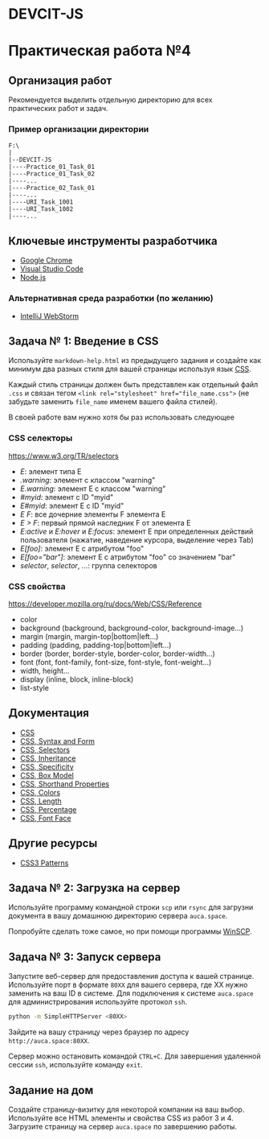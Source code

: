 # DEVCIT-JS
Практическая работа №4
======================

## Организация работ

Рекомендуется выделить отдельную директорию для всех практических работ и задач.

### Пример организации директории

```
F:\
|
|--DEVCIT-JS
|----Practice_01_Task_01
|----Practice_01_Task_02
|----...
|----Practice_02_Task_01
|----...
|----URI_Task_1001
|----URI_Task_1002
|----...
```

## Ключевые инструменты разработчика

* [Google Chrome](https://www.google.com/chrome)
* [Visual Studio Code](https://code.visualstudio.com)
* [Node.js](https://nodejs.org/en)

### Альтернативная среда разработки (по желанию)

* [IntelliJ WebStorm](https://www.jetbrains.com/webstorm)

## Задача № 1: Введение в CSS

Используйте `markdown-help.html` из предыдущего задания и создайте как минимум два
разных стиля для вашей страницы используя язык [CSS](https://developer.mozilla.org/ru/docs/Web/CSS).

Каждый стиль страницы должен быть представлен как отдельный файл `.css` и связан
тегом `<link rel="stylesheet" href="file_name.css">` (не забудьте заменить
`file_name` именем вашего файла стилей).

В своей работе вам нужно хотя бы раз использовать следующее

### CSS селекторы

<https://www.w3.org/TR/selectors>

* _E_: элемент типа E
* _.warning_: элемент с классом "warning"
* _E.warning_: элемент E с классом "warning"
* _#myid_: элемент с ID "myid"
* _E#myid_: элемент E с ID "myid"
* _E F_: все дочерние элементы F элемента E
* _E > F_: первый прямой наследник F от элемента E
* _E:active_ и _E:hover_ и _E:focus_: элемент E при определенных действий пользователя (нажатие, наведение курсора, выделение через Tab)
* _E[foo]_: элемент E с атрибутом "foo"
* _E[foo="bar"]_: элемент E с атрибутом "foo" со значением "bar"
* _selector_, _selector_, ...: группа селекторов

### CSS свойства

<https://developer.mozilla.org/ru/docs/Web/CSS/Reference>

* color
* background (background, background-color, background-image...)
* margin (margin, margin-top|bottom|left...)
* padding (padding, padding-top|bottom|left...)
* border (border, border-style, border-color, border-width...)
* font (font, font-family, font-size, font-style, font-weight...)
* width, height...
* display (inline, block, inline-block)
* list-style

## Документация

* [CSS](https://developer.mozilla.org/ru/docs/Web/CSS)
* [CSS, Syntax and Form](https://developer.mozilla.org/ru/docs/Web/CSS/Syntax)
* [CSS, Selectors](https://developer.mozilla.org/ru/docs/Web/Guide/CSS/Getting_started/Selectors)
* [CSS, Inheritance](https://developer.mozilla.org/ru/docs/Web/CSS/inheritance)
* [CSS, Specificity](https://developer.mozilla.org/ru/docs/Web/CSS/Specificity)
* [CSS, Box Model](https://developer.mozilla.org/ru/docs/Web/CSS/CSS_Box_Model/Introduction_to_the_CSS_box_model)
* [CSS, Shorthand Properties](https://developer.mozilla.org/ru/docs/Web/CSS/Shorthand_properties)
* [CSS, Colors](https://developer.mozilla.org/ru/docs/Web/CSS/color_value)
* [CSS, Length](https://developer.mozilla.org/ru/docs/Web/CSS/length)
* [CSS, Percentage](https://developer.mozilla.org/ru/docs/Web/CSS/percentage)
* [CSS, Font Face](https://developer.mozilla.org/ru/docs/Web/CSS/@font-face)

## Другие ресурсы

* [CSS3 Patterns](http://lea.verou.me/css3patterns)

## Задача № 2: Загрузка на сервер

Используйте программу командной строки `scp` или `rsync` для загрузни документа в вашу домашнюю директорию сервера `auca.space`.

Попробуйте сделать тоже самое, но при помощи программы [WinSCP]( https://winscp.net/eng/downloads.php).

## Задача № 3: Запуск сервера

Запустите веб-сервер для предоставления доступа к вашей странице. Используйте порт в формате `80XX` для вашего сервера, где XX нужно заменить на ваш ID в системе. Для подключения к системе `auca.space` для администрирования используйте протокол `ssh`.

```bash
python -m SimpleHTTPServer <80XX>
```

Зайдите на вашу страницу через браузер по адресу `http://auca.space:80XX`.

Сервер можно остановить командой `CTRL+C`. Для завершения удаленной сессии `ssh`, используйте команду `exit`.

## Задание на дом

Создайте страницу-визитку для некоторой компании на ваш выбор. Используйте все HTML элементы и свойства CSS
из работ 3 и 4. Загрузите страницу на сервер `auca.space` по завершению работы.
